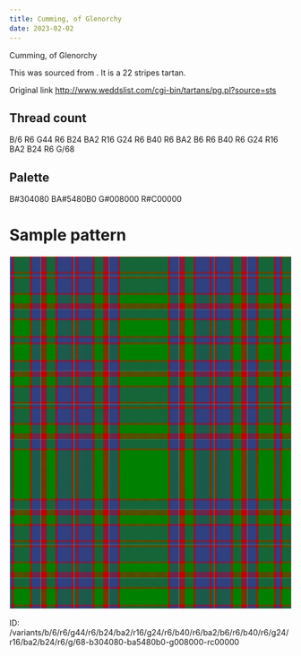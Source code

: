 ```yaml
---
title: Cumming, of Glenorchy
date: 2023-02-02
---
```

Cumming, of Glenorchy

This was sourced from <no value>.  It is a 22 stripes tartan.

Original link http://www.weddslist.com/cgi-bin/tartans/pg.pl?source=sts

## Thread count
B/6 R6 G44 R6 B24 BA2 R16 G24 R6 B40 R6 BA2 B6 R6 B40 R6 G24 R16 BA2 B24 R6 G/68

## Palette
B#304080 BA#5480B0 G#008000 R#C00000

# Sample pattern

![Tartan detail](tartan.png "B/6 R6 G44 R6 B24 BA2 R16 G24 R6 B40 R6 BA2 B6 R6 B40 R6 G24 R16 BA2 B24 R6 G/68 tartan")

ID: /variants/b/6/r6/g44/r6/b24/ba2/r16/g24/r6/b40/r6/ba2/b6/r6/b40/r6/g24/r16/ba2/b24/r6/g/68-b304080-ba5480b0-g008000-rc00000